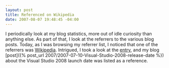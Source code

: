 ```yaml
---
layout: post
title: Referenced on Wikipedia
date: 2007-08-07 19:48:45 -04:00
---
```


I periodically look at my blog statistics, more out of idle curiosity than anything else. As part of that, I look at the referrers to the various blog posts. Today, as I was browsing my referrer list, I noticed that one of the referrers was [Wikipedia](http://www.wikipedia.org). Intrigued, I took a look at the [entry](http://en.wikipedia.org/wiki/Asp.net), and my blog [post]({% post_url 2007/2007-07-10-Visual-Studio-2008-release-date %}) about the Visual Studio 2008 launch date was listed as a reference.
